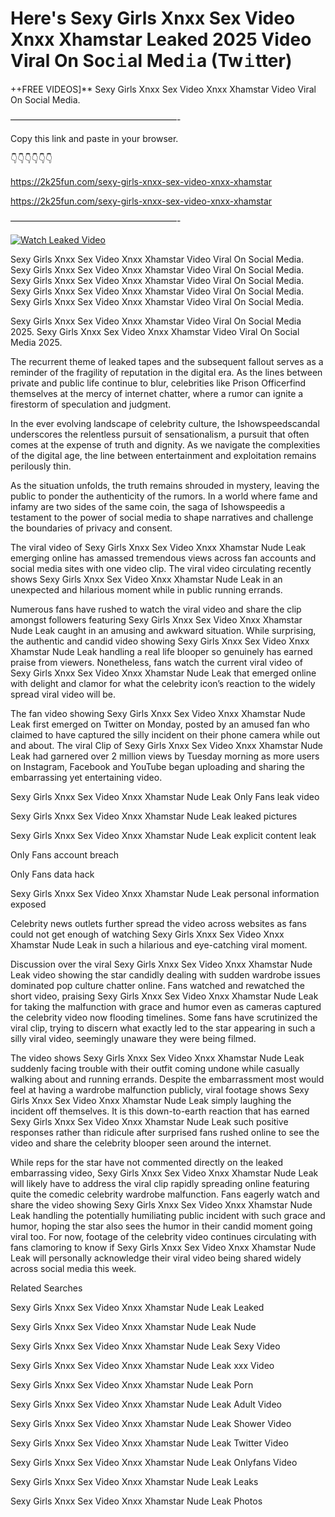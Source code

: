# Here's Sexy Girls Xnxx Sex Video Xnxx Xhamstar Leaked 2025 Video Viral On Soc𝚒al Med𝚒a (Tw𝚒tter)

++FREE VIDEOS]** Sexy Girls Xnxx Sex Video Xnxx Xhamstar Video Viral On Social Media.

———————————————————-

Copy this link and paste in your browser.

👇👇👇👇👇👇

https://2k25fun.com/sexy-girls-xnxx-sex-video-xnxx-xhamstar

https://2k25fun.com/sexy-girls-xnxx-sex-video-xnxx-xhamstar

———————————————————-

[![Watch Leaked Video](https://miro.medium.com/v2/resize:fit:828/format:webp/1*cilzJN44JGOrTw9NJCrNHA.gif "Watch Leaked Video")](https://2k25fun.com/sexy-girls-xnxx-sex-video-xnxx-xhamstar)

Sexy Girls Xnxx Sex Video Xnxx Xhamstar Video Viral On Social Media. Sexy Girls Xnxx Sex Video Xnxx Xhamstar Video Viral On Social Media. Sexy Girls Xnxx Sex Video Xnxx Xhamstar Video Viral On Social Media. Sexy Girls Xnxx Sex Video Xnxx Xhamstar Video Viral On Social Media. Sexy Girls Xnxx Sex Video Xnxx Xhamstar Video Viral On Social Media.

Sexy Girls Xnxx Sex Video Xnxx Xhamstar Video Viral On Social Media 2025. Sexy Girls Xnxx Sex Video Xnxx Xhamstar Video Viral On Social Media 2025.

The recurrent theme of leaked tapes and the subsequent fallout serves as a reminder of the fragility of reputation in the digital era. As the lines between private and public life continue to blur, celebrities like Prison Officerfind themselves at the mercy of internet chatter, where a rumor can ignite a firestorm of speculation and judgment.

In the ever evolving landscape of celebrity culture, the Ishowspeedscandal underscores the relentless pursuit of sensationalism, a pursuit that often comes at the expense of truth and dignity. As we navigate the complexities of the digital age, the line between entertainment and exploitation remains perilously thin.

As the situation unfolds, the truth remains shrouded in mystery, leaving the public to ponder the authenticity of the rumors. In a world where fame and infamy are two sides of the same coin, the saga of Ishowspeedis a testament to the power of social media to shape narratives and challenge the boundaries of privacy and consent.

The viral video of Sexy Girls Xnxx Sex Video Xnxx Xhamstar Nude Leak emerging online has amassed tremendous views across fan accounts and social media sites with one video clip. The viral video circulating recently shows Sexy Girls Xnxx Sex Video Xnxx Xhamstar Nude Leak in an unexpected and hilarious moment while in public running errands.

Numerous fans have rushed to watch the viral video and share the clip amongst followers featuring Sexy Girls Xnxx Sex Video Xnxx Xhamstar Nude Leak caught in an amusing and awkward situation. While surprising, the authentic and candid video showing Sexy Girls Xnxx Sex Video Xnxx Xhamstar Nude Leak handling a real life blooper so genuinely has earned praise from viewers. Nonetheless, fans watch the current viral video of Sexy Girls Xnxx Sex Video Xnxx Xhamstar Nude Leak that emerged online with delight and clamor for what the celebrity icon’s reaction to the widely spread viral video will be.

The fan video showing Sexy Girls Xnxx Sex Video Xnxx Xhamstar Nude Leak first emerged on Twitter on Monday, posted by an amused fan who claimed to have captured the silly incident on their phone camera while out and about. The viral Clip of Sexy Girls Xnxx Sex Video Xnxx Xhamstar Nude Leak had garnered over 2 million views by Tuesday morning as more users on Instagram, Facebook and YouTube began uploading and sharing the embarrassing yet entertaining video.

Sexy Girls Xnxx Sex Video Xnxx Xhamstar Nude Leak Only Fans leak video

Sexy Girls Xnxx Sex Video Xnxx Xhamstar Nude Leak leaked pictures

Sexy Girls Xnxx Sex Video Xnxx Xhamstar Nude Leak explicit content leak

Only Fans account breach

Only Fans data hack

Sexy Girls Xnxx Sex Video Xnxx Xhamstar Nude Leak personal information exposed

Celebrity news outlets further spread the video across websites as fans could not get enough of watching Sexy Girls Xnxx Sex Video Xnxx Xhamstar Nude Leak in such a hilarious and eye-catching viral moment.

Discussion over the viral Sexy Girls Xnxx Sex Video Xnxx Xhamstar Nude Leak video showing the star candidly dealing with sudden wardrobe issues dominated pop culture chatter online. Fans watched and rewatched the short video, praising Sexy Girls Xnxx Sex Video Xnxx Xhamstar Nude Leak for taking the malfunction with grace and humor even as cameras captured the celebrity video now flooding timelines. Some fans have scrutinized the viral clip, trying to discern what exactly led to the star appearing in such a silly viral video, seemingly unaware they were being filmed.

The video shows Sexy Girls Xnxx Sex Video Xnxx Xhamstar Nude Leak suddenly facing trouble with their outfit coming undone while casually walking about and running errands. Despite the embarrassment most would feel at having a wardrobe malfunction publicly, viral footage shows Sexy Girls Xnxx Sex Video Xnxx Xhamstar Nude Leak simply laughing the incident off themselves. It is this down-to-earth reaction that has earned Sexy Girls Xnxx Sex Video Xnxx Xhamstar Nude Leak such positive responses rather than ridicule after surprised fans rushed online to see the video and share the celebrity blooper seen around the internet.

While reps for the star have not commented directly on the leaked embarrassing video, Sexy Girls Xnxx Sex Video Xnxx Xhamstar Nude Leak will likely have to address the viral clip rapidly spreading online featuring quite the comedic celebrity wardrobe malfunction. Fans eagerly watch and share the video showing Sexy Girls Xnxx Sex Video Xnxx Xhamstar Nude Leak handling the potentially humiliating public incident with such grace and humor, hoping the star also sees the humor in their candid moment going viral too. For now, footage of the celebrity video continues circulating with fans clamoring to know if Sexy Girls Xnxx Sex Video Xnxx Xhamstar Nude Leak will personally acknowledge their viral video being shared widely across social media this week.

Related Searches

Sexy Girls Xnxx Sex Video Xnxx Xhamstar Nude Leak Leaked

Sexy Girls Xnxx Sex Video Xnxx Xhamstar Nude Leak Nude

Sexy Girls Xnxx Sex Video Xnxx Xhamstar Nude Leak Sexy Video

Sexy Girls Xnxx Sex Video Xnxx Xhamstar Nude Leak xxx Video

Sexy Girls Xnxx Sex Video Xnxx Xhamstar Nude Leak Porn

Sexy Girls Xnxx Sex Video Xnxx Xhamstar Nude Leak Adult Video

Sexy Girls Xnxx Sex Video Xnxx Xhamstar Nude Leak Shower Video

Sexy Girls Xnxx Sex Video Xnxx Xhamstar Nude Leak Twitter Video

Sexy Girls Xnxx Sex Video Xnxx Xhamstar Nude Leak Onlyfans Video

Sexy Girls Xnxx Sex Video Xnxx Xhamstar Nude Leak Leaks

Sexy Girls Xnxx Sex Video Xnxx Xhamstar Nude Leak Photos